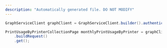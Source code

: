 ```yaml
---
description: "Automatically generated file. DO NOT MODIFY"
---
```

<!-- markdownlint-disable MD041 -->

```java
GraphServiceClient graphClient = GraphServiceClient.builder().authenticationProvider( authProvider ).buildClient();

PrintUsageByPrinterCollectionPage monthlyPrintUsageByPrinter = graphClient.reports().monthlyPrintUsageByPrinter()
    .buildRequest()
    .get();
```
